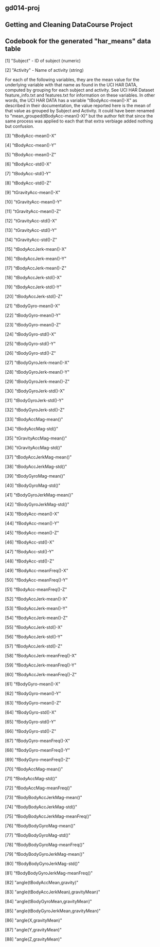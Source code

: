 ## gd014-proj
## Getting and Cleaning DataCourse Project

## Codebook for the generated "har_means" data table

[1] "Subject"      - ID of subject    (numeric)
    
[2] "Activity"     - Name of activity (string)

For each of the following variables, they are the mean value for the
underlying variable with that name as found in the UCI HAR DATA,
computed by grouping for each subject and activity.  See UCI HAR
Dataset feature_info.txt and features.txt for information on these
variables. In other words, the UCI HAR DATA has a variable
"tBodyAcc-mean()-X" as described in their documentation, the value
reported here is the mean of that value as grouped by Subject and
Activity.  It could have been renamed to
"mean_grouped(tBodyAcc-mean()-X)" but the author felt that since the same process
was applied to each that that extra verbiage added nothing but confusion. 

[3] "tBodyAcc-mean()-X"         

[4] "tBodyAcc-mean()-Y"                   

[5] "tBodyAcc-mean()-Z"                   

[6] "tBodyAcc-std()-X"                    

[7] "tBodyAcc-std()-Y"                    

[8] "tBodyAcc-std()-Z"                    

[9] "tGravityAcc-mean()-X"                

[10] "tGravityAcc-mean()-Y"                

[11] "tGravityAcc-mean()-Z"                

[12] "tGravityAcc-std()-X"                 

[13] "tGravityAcc-std()-Y"                 

[14] "tGravityAcc-std()-Z"                 

[15] "tBodyAccJerk-mean()-X"               

[16] "tBodyAccJerk-mean()-Y"               

[17] "tBodyAccJerk-mean()-Z"               

[18] "tBodyAccJerk-std()-X"                

[19] "tBodyAccJerk-std()-Y"                

[20] "tBodyAccJerk-std()-Z"                

[21] "tBodyGyro-mean()-X"                  

[22] "tBodyGyro-mean()-Y"                  

[23] "tBodyGyro-mean()-Z"                  

[24] "tBodyGyro-std()-X"                   

[25] "tBodyGyro-std()-Y"                   

[26] "tBodyGyro-std()-Z"                   

[27] "tBodyGyroJerk-mean()-X"              

[28] "tBodyGyroJerk-mean()-Y"              

[29] "tBodyGyroJerk-mean()-Z"              

[30] "tBodyGyroJerk-std()-X"               

[31] "tBodyGyroJerk-std()-Y"               

[32] "tBodyGyroJerk-std()-Z"               

[33] "tBodyAccMag-mean()"                  

[34] "tBodyAccMag-std()"                   

[35] "tGravityAccMag-mean()"               

[36] "tGravityAccMag-std()"                

[37] "tBodyAccJerkMag-mean()"              

[38] "tBodyAccJerkMag-std()"               

[39] "tBodyGyroMag-mean()"                 

[40] "tBodyGyroMag-std()"                  

[41] "tBodyGyroJerkMag-mean()"             

[42] "tBodyGyroJerkMag-std()"              

[43] "fBodyAcc-mean()-X"                   

[44] "fBodyAcc-mean()-Y"                   

[45] "fBodyAcc-mean()-Z"                   

[46] "fBodyAcc-std()-X"                    

[47] "fBodyAcc-std()-Y"                    

[48] "fBodyAcc-std()-Z"                    

[49] "fBodyAcc-meanFreq()-X"               

[50] "fBodyAcc-meanFreq()-Y"               

[51] "fBodyAcc-meanFreq()-Z"               

[52] "fBodyAccJerk-mean()-X"               

[53] "fBodyAccJerk-mean()-Y"               

[54] "fBodyAccJerk-mean()-Z"               

[55] "fBodyAccJerk-std()-X"                

[56] "fBodyAccJerk-std()-Y"                

[57] "fBodyAccJerk-std()-Z"                

[58] "fBodyAccJerk-meanFreq()-X"           

[59] "fBodyAccJerk-meanFreq()-Y"           

[60] "fBodyAccJerk-meanFreq()-Z"           

[61] "fBodyGyro-mean()-X"                  

[62] "fBodyGyro-mean()-Y"                  

[63] "fBodyGyro-mean()-Z"                  

[64] "fBodyGyro-std()-X"                   

[65] "fBodyGyro-std()-Y"                   

[66] "fBodyGyro-std()-Z"                   

[67] "fBodyGyro-meanFreq()-X"              

[68] "fBodyGyro-meanFreq()-Y"              

[69] "fBodyGyro-meanFreq()-Z"              

[70] "fBodyAccMag-mean()"                  

[71] "fBodyAccMag-std()"                   

[72] "fBodyAccMag-meanFreq()"              

[73] "fBodyBodyAccJerkMag-mean()"          

[74] "fBodyBodyAccJerkMag-std()"           

[75] "fBodyBodyAccJerkMag-meanFreq()"      

[76] "fBodyBodyGyroMag-mean()"             

[77] "fBodyBodyGyroMag-std()"              

[78] "fBodyBodyGyroMag-meanFreq()"         

[79] "fBodyBodyGyroJerkMag-mean()"         

[80] "fBodyBodyGyroJerkMag-std()"          

[81] "fBodyBodyGyroJerkMag-meanFreq()"     

[82] "angle(tBodyAccMean,gravity)"         

[83] "angle(tBodyAccJerkMean),gravityMean)"

[84] "angle(tBodyGyroMean,gravityMean)"    

[85] "angle(tBodyGyroJerkMean,gravityMean)"

[86] "angle(X,gravityMean)"                

[87] "angle(Y,gravityMean)"                

[88] "angle(Z,gravityMean)" 





